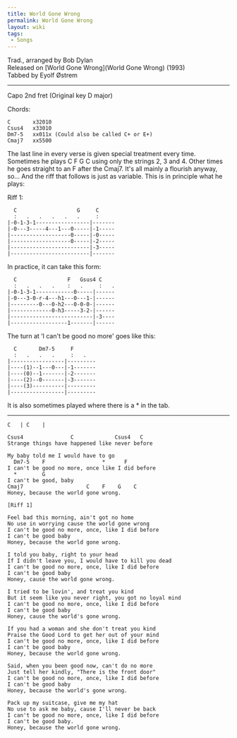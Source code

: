 ```yaml
---
title: World Gone Wrong
permalink: World Gone Wrong
layout: wiki
tags:
 - Songs
---
```


Trad., arranged by Bob Dylan  
Released on [World Gone Wrong](World Gone Wrong) (1993)  
Tabbed by Eyolf Østrem

* * * * *

Capo 2nd fret (Original key D major)

Chords:

    C       x32010
    Csus4   x33010
    Dm7-5   xx011x (Could also be called C+ or E+)
    Cmaj7   xx5500

The last line in every verse is given special treatment every time.
Sometimes he plays C F G C using only the strings 2, 3 and 4. Other
times he goes straight to an F after the Cmaj7. It's all mainly a
flourish anyway, so... And the riff that follows is just as variable.
This is in principle what he plays:

Riff 1:

      C                   G     C
      :   .   .   .   .   .     :
    |-0-1-3-1-----------------|-------
    |-0---3-----4---1---0-----|-1-----
    |-------------------0-----|-0-----
    |-------------------0-----|-2-----
    |-------------------------|-3-----
    |-------------------------|-------

In practice, it can take this form:

      C                F   Gsus4 C
      :   .   .   .    :   .     :   .
    |-0-1-3-1------------0-----|------
    |-0---3-0-r-4---h1---0---1-|------
    |---------0---0-h2---0-0-0-|------
    |-------------0-h3-----3-2-|------
    |--------------------------|-3----
    |------------------1-------|------

The turn at ‘I can't be good no more' goes like this:

      C       Dm7-5     F
      :   .   .   .     :   .
    |-----------------|---------
    |----(1)--1---0---|-1-------
    |----(0)--1-------|-2-------
    |----(2)--0-------|-3-------
    |----(3)----------|---------
    |-----------------|---------

It is also sometimes played where there is a \* in the tab.

* * * * *

    C   | C    |

    Csus4               C             Csus4   C
    Strange things have happened like never before

    My baby told me I would have to go
      Dm7-5    F                  *      F
    I can't be good no more, once like I did before
      *        G
    I can't be good, baby
    Cmaj7                    C    F    G    C
    Honey, because the world gone wrong.

    [Riff 1]

    Feel bad this morning, ain't got no home
    No use in worrying cause the world gone wrong
    I can't be good no more, once, like I did before
    I can't be good baby
    Honey, because the world gone wrong.

    I told you baby, right to your head
    If I didn't leave you, I would have to kill you dead
    I can't be good no more, once, like I did before
    I can't be good baby
    Honey, cause the world gone wrong.

    I tried to be lovin', and treat you kind
    But it seem like you never right, you got no loyal mind
    I can't be good no more, once, like I did before
    I can't be good baby
    Honey, cause the world's gone wrong.

    If you had a woman and she don't treat you kind
    Praise the Good Lord to get her out of your mind
    I can't be good no more, once, like I did before
    I can't be good baby
    Honey, because the world gone wrong.

    Said, when you been good now, can't do no more
    Just tell her kindly, "There is the front door"
    I can't be good no more, once, like I did before
    I can't be good baby
    Honey, because the world's gone wrong.

    Pack up my suitcase, give me my hat
    No use to ask me baby, cause I'll never be back
    I can't be good no more, once, like I did before
    I can't be good baby.
    Honey, because the world gone wrong.
